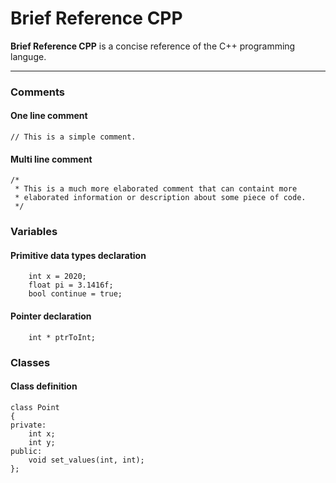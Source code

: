 # Brief Reference CPP

**Brief Reference CPP** is a concise reference of the C++ programming languge. 

---

### Comments

#### One line comment
``
// This is a simple comment.
``

#### Multi line comment
```
/*
 * This is a much more elaborated comment that can containt more
 * elaborated information or description about some piece of code.
 */
```

### Variables

#### Primitive data types declaration
```
    int x = 2020;
    float pi = 3.1416f;
    bool continue = true;
```

#### Pointer declaration
```
    int * ptrToInt;
```

### Classes

#### Class definition
```
class Point
{
private:
    int x;
    int y;
public:
    void set_values(int, int);
};
```

